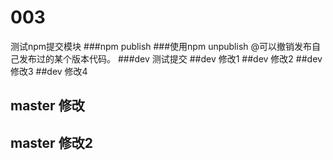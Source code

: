 # 003
测试npm提交模块
###npm publish
###使用npm unpublish <package>@<version>可以撤销发布自己发布过的某个版本代码。
###dev 测试提交
##dev 修改1
##dev 修改2
##dev 修改3
##dev 修改4
## master 修改
## master 修改2